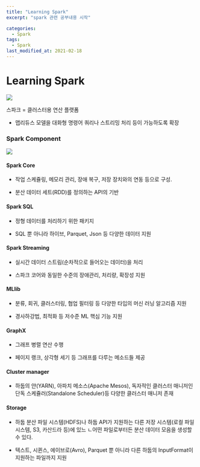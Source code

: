 ```yaml
---
title: "Learning Spark"
excerpt: "spark 관련 공부내용 시작"

categories:
  - Spark
tags:
  - Spark
last_modified_at: 2021-02-18
---
```


# Learning Spark

![](https://img1.daumcdn.net/thumb/R800x0/?scode=mtistory2&fname=https%3A%2F%2Ft1.daumcdn.net%2Fcfile%2Ftistory%2F99DF803359B3ECB00D)

스파크 = 클러스터용 연산 플랫폼

- 맵리듀스 모델을 대화형 명령어 쿼리나 스트리밍 처리 등이 가능하도록 확장

### Spark Component

![](https://cdn-images-1.medium.com/max/800/1*UfSqtksZQ_vgrrQtK5DPRA.png)

#### Spark Core

- 작업 스케쥴링, 메모리 관리, 장애 복구, 저장 장치와의 연동 등으로 구성.

- 분산 데이터 세트(RDD)를 정의하는 API의 기반

#### Spark SQL

- 정형 데이터를 처리하기 위한 패키지

- SQL 뿐 아니라 하이브, Parquet, Json 등 다양한 데이터 지원

#### Spark Streaming

- 실시간 데이터 스트림(순차적으로 들어오는 데이터)을 처리

- 스파크 코어와 동일한 수준의 장애관리, 처리량, 확장성 지원

#### MLlib

- 분류, 회귀, 클러스터링, 협업 필터링 등 다양한 타입의 머신 러닝 알고리즘 지원

- 경사하강법, 최적화 등 저수준 ML 핵심 기능 지원

#### GraphX

- 그래프 병렬 연산 수행

- 페이지 랭크, 상각형 세기 등 그래프를 다루는 메소드들 제공

#### Cluster manager

- 하둡의 얀(YARN), 아파치 메소스(Apache Mesos), 독자적인 클러스터 매니저인 단독 스케쥴러(Standalone Scheduler)등 다양한 클러스터 매니저 존재

#### Storage

- 하둡 분산 파일 시스템(HDFS)나 하둡 API가 지원하는 다른 저장 시스템(로컬 파일 시스템, S3, 카산드라 등)에 있느 ㄴ어떤 파일로부터든 분산 데이터 모음을 생성할 수 있다.

- 텍스트, 시퀸스, 에이브로(Avro), Parquet 뿐 아니라 다른 하둡의 InputFormat이 지원하는 파일까지 지원